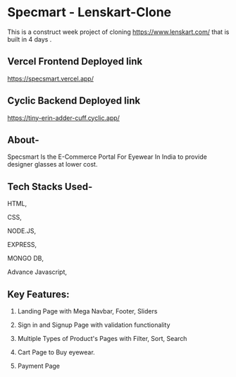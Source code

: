 # Specmart - Lenskart-Clone

This is a construct week project of cloning https://www.lenskart.com/ that is built in 4 days .

## Vercel Frontend Deployed link

https://specsmart.vercel.app/

## Cyclic Backend Deployed link

https://tiny-erin-adder-cuff.cyclic.app/

## About-

Specsmart Is the E-Commerce Portal For Eyewear In India to provide designer glasses at lower cost.

## Tech Stacks Used-

HTML,

CSS,

NODE.JS,

EXPRESS,

MONGO DB,

Advance Javascript,

## Key Features:

1. Landing Page with Mega Navbar, Footer, Sliders

2. Sign in and Signup Page with validation functionality

3. Multiple Types of Product's Pages with Filter, Sort, Search

4. Cart Page to Buy eyewear.

5. Payment Page
